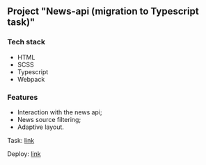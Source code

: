 ## Project "News-api (migration to Typescript task)"
### Tech stack
- HTML
- SCSS
- Typescript
- Webpack

### Features
- Interaction with the news api;
- News source filtering;
- Adaptive layout.  

Task: [link](https://github.com/rolling-scopes-school/tasks/blob/master/tasks/migration-newip-to-ts.md)

Deploy: [link](https://freightdh.github.io/news-api/news-api/)
